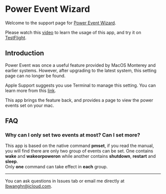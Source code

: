 # Power Event Wizard
Welcome to the support page for [Power Event Wizard](https://apps.apple.com/cn/app/scheduled-startup-wizard/id6503290654?mt=12).  

Please watch this [video](https://www.youtube.com/watch?v=Nyu5Rkiboco) to learn the usage of this app, and try it on [TestFlight](https://testflight.apple.com/join/XfE2jsU8).

## Introduction
Power Event was once a useful feature provided by MacOS Monterey and earlier systems. However, after upgrading to the latest system, this setting page can no longer be found.

Apple Support suggests you use Terminal to manage this setting. You can learn more from this [link](https://support.apple.com/guide/mac-help/schedule-your-mac-to-turn-on-or-off-mchl40376151/mac).

This app brings the feature back, and provides a page to view the power events set on your mac.

## FAQ

### Why can I only set two events at most? Can I set more?  
This app is based on the native command **pmset**, if you read the manual, you will find there are only two group of events can be set. One contains **wake** and **wakeorpoweron** while another contains **shutdown**, **restart** and **sleep**.  
Only **one** command can take effect in **each** group.

---
You can ask questions in Issues tab or email me directly at lbwanghr@icloud.com.
